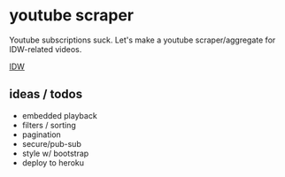 # youtube scraper

Youtube subscriptions suck. Let's make a youtube scraper/aggregate for IDW-related videos.

[IDW](https://en.wikipedia.org/wiki/Eric_Weinstein#Intellectual_dark_web)

## ideas / todos
- embedded playback
- filters / sorting
- pagination
- secure/pub-sub
- style w/ bootstrap
- deploy to heroku
